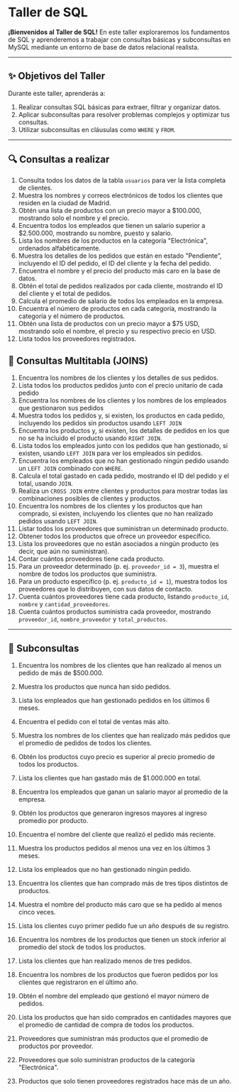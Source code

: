 # Taller de SQL

**¡Bienvenidos al Taller de SQL!** En este taller exploraremos los fundamentos de SQL y aprenderemos a trabajar con consultas básicas y subconsultas en MySQL mediante un entorno de base de datos relacional realista.

---

## ✨ Objetivos del Taller

Durante este taller, aprenderás a:

1. Realizar consultas SQL básicas para extraer, filtrar y organizar datos.
2. Aplicar subconsultas para resolver problemas complejos y optimizar tus consultas.
3. Utilizar subconsultas en cláusulas como `WHERE` y `FROM`.

---


## 🔍 Consultas a realizar

1. Consulta todos los datos de la tabla `usuarios` para ver la lista completa de clientes.
2. Muestra los nombres y correos electrónicos de todos los clientes que residen en la ciudad de Madrid.
3. Obtén una lista de productos con un precio mayor a $100.000, mostrando solo el nombre y el precio.
4. Encuentra todos los empleados que tienen un salario superior a $2.500.000, mostrando su nombre, puesto y salario.
5. Lista los nombres de los productos en la categoría "Electrónica", ordenados alfabéticamente.
6. Muestra los detalles de los pedidos que están en estado "Pendiente", incluyendo el ID del pedido, el ID del cliente y la fecha del pedido.
7. Encuentra el nombre y el precio del producto más caro en la base de datos.
8. Obtén el total de pedidos realizados por cada cliente, mostrando el ID del cliente y el total de pedidos.
9. Calcula el promedio de salario de todos los empleados en la empresa.
10. Encuentra el número de productos en cada categoría, mostrando la categoría y el número de productos.
11. Obtén una lista de productos con un precio mayor a $75 USD, mostrando solo el nombre, el precio y su respectivo precio en USD.
12. Lista todos los proveedores registrados.

## 🔗 Consultas Multitabla (JOINS)

1. Encuentra los nombres de los clientes y los detalles de sus pedidos.
2. Lista todos los productos pedidos junto con el precio unitario de cada pedido
3. Encuentra los nombres de los clientes y los nombres de los empleados que gestionaron sus pedidos
4. Muestra todos los pedidos y, si existen, los productos en cada pedido, incluyendo los pedidos sin productos usando `LEFT JOIN`
5. Encuentra los productos y, si existen, los detalles de pedidos en los que no se ha incluido el producto usando `RIGHT JOIN`.
6. Lista todos los empleados junto con los pedidos que han gestionado, si existen, usando `LEFT JOIN` para ver los empleados sin pedidos.
7. Encuentra los empleados que no han gestionado ningún pedido usando un `LEFT JOIN` combinado con `WHERE`.
8. Calcula el total gastado en cada pedido, mostrando el ID del pedido y el total, usando `JOIN`.
9. Realiza un `CROSS JOIN` entre clientes y productos para mostrar todas las combinaciones posibles de clientes y productos.
10. Encuentra los nombres de los clientes y los productos que han comprado, si existen, incluyendo los clientes que no han realizado pedidos usando `LEFT JOIN`.
11. Listar todos los proveedores que suministran un determinado producto.
12. Obtener todos los productos que ofrece un proveedor específico.
13. Lista los proveedores que no están asociados a ningún producto (es decir, que aún no suministran).
14. Contar cuántos proveedores tiene cada producto.
15. Para un proveedor determinado (p. ej. `proveedor_id = 3`), muestra el nombre de todos los productos que suministra.
16. Para un producto específico (p. ej. `producto_id = 1`), muestra todos los proveedores que lo distribuyen, con sus datos de contacto.
17. Cuenta cuántos proveedores tiene cada producto, listando `producto_id`, `nombre` y `cantidad_proveedores`.
18. Cuenta cuántos productos suministra cada proveedor, mostrando `proveedor_id`, `nombre_proveedor` y `total_productos`.

---

## 🧠 Subconsultas

1. Encuentra los nombres de los clientes que han realizado al menos un pedido de más de $500.000.
2. Muestra los productos que nunca han sido pedidos.
3. Lista los empleados que han gestionado pedidos en los últimos 6 meses.
4. Encuentra el pedido con el total de ventas más alto.
5. Muestra los nombres de los clientes que han realizado más pedidos que el promedio de pedidos de todos los clientes.
6. Obtén los productos cuyo precio es superior al precio promedio de todos los productos.
7. Lista los clientes que han gastado más de $1.000.000 en total.
8. Encuentra los empleados que ganan un salario mayor al promedio de la empresa.
9. Obtén los productos que generaron ingresos mayores al ingreso promedio por producto.
10. Encuentra el nombre del cliente que realizó el pedido más reciente.
11. Muestra los productos pedidos al menos una vez en los últimos 3 meses.
12. Lista los empleados que no han gestionado ningún pedido.
13. Encuentra los clientes que han comprado más de tres tipos distintos de productos.
14. Muestra el nombre del producto más caro que se ha pedido al menos cinco veces.
15. Lista los clientes cuyo primer pedido fue un año después de su registro.

16. Encuentra los nombres de los productos que tienen un stock inferior al promedio del stock de todos los productos.
17. Lista los clientes que han realizado menos de tres pedidos.
18. Encuentra los nombres de los productos que fueron pedidos por los clientes que registraron en el último año.
19. Obtén el nombre del empleado que gestionó el mayor número de pedidos.
20. Lista los productos que han sido comprados en cantidades mayores que el promedio de cantidad de compra de todos los productos.
21. Proveedores que suministran más productos que el promedio de productos por proveedor.
22. Proveedores que solo suministran productos de la categoría "Electrónica".
23. Productos que solo tienen proveedores registrados hace más de un año.